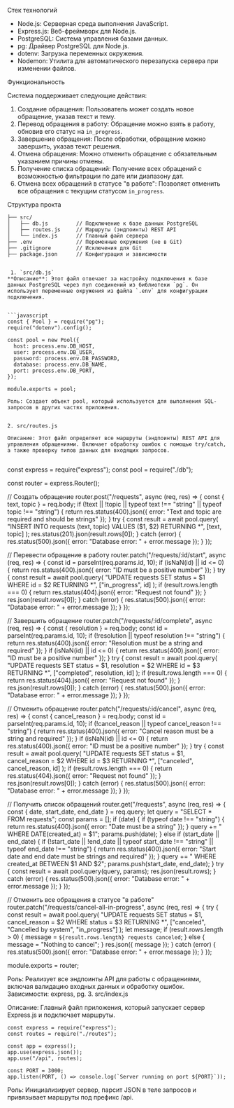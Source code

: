 Стек технологий

- Node.js: Серверная среда выполнения JavaScript.
- Express.js: Веб-фреймворк для Node.js.
- PostgreSQL: Система управления базами данных.
- pg: Драйвер PostgreSQL для Node.js.
- dotenv: Загрузка переменных окружения.
- Nodemon: Утилита для автоматического перезапуска сервера при изменении файлов.

Функциональность

Система поддерживает следующие действия:

1. Создание обращения: Пользователь может создать новое обращение, указав текст и тему.
2. Перевод обращения в работу: Обращение можно взять в работу, обновив его статус на `in_progress`.
3. Завершение обращения: После обработки, обращение можно завершить, указав текст решения.
4. Отмена обращения: Можно отменить обращение с обязательным указанием причины отмены.
5. Получение списка обращений: Получение всех обращений с возможностью фильтрации по дате или диапазону дат.
6. Отмена всех обращений в статусе "в работе": Позволяет отменить все обращения с текущим статусом `in_progress`.

Структура прокта
```
├── src/
│   ├── db.js         // Подключение к базе данных PostgreSQL
│   ├── routes.js     // Маршруты (эндпоинты) REST API
│   └── index.js      // Главный файл сервера
├── .env              // Переменные окружения (не в Git)
├── .gitignore        // Исключения для Git
├── package.json      // Конфигурация и зависимости


 1. `src/db.js`
**Описание**: Этот файл отвечает за настройку подключения к базе данных PostgreSQL через пул соединений из библиотеки `pg`. Он использует переменные окружения из файла `.env` для конфигурации подключения.


```javascript
const { Pool } = require("pg");
require("dotenv").config();

const pool = new Pool({
  host: process.env.DB_HOST,
  user: process.env.DB_USER,
  password: process.env.DB_PASSWORD,
  database: process.env.DB_NAME,
  port: process.env.DB_PORT,
});

module.exports = pool;

Роль: Создает объект pool, который используется для выполнения SQL-запросов в других частях приложения.


2. src/routes.js

Описание: Этот файл определяет все маршруты (эндпоинты) REST API для управления обращениями. Включает обработку ошибок с помощью try/catch, а также проверку типов данных для входящих запросов.


```
const express = require("express");
const pool = require("./db");

const router = express.Router();

// Создать обращение
router.post("/requests", async (req, res) => {
  const { text, topic } = req.body;
  if (!text || !topic || typeof text !== "string" || typeof topic !== "string") {
    return res.status(400).json({ error: "Text and topic are required and should be strings" });
  }
  try {
    const result = await pool.query(
      "INSERT INTO requests (text, topic) VALUES ($1, $2) RETURNING *",
      [text, topic]
    );
    res.status(201).json(result.rows[0]);
  } catch (error) {
    res.status(500).json({ error: "Database error: " + error.message });
  }
});

// Перевести обращение в работу
router.patch("/requests/:id/start", async (req, res) => {
  const id = parseInt(req.params.id, 10);
  if (isNaN(id) || id <= 0) {
    return res.status(400).json({ error: "ID must be a positive number" });
  }
  try {
    const result = await pool.query(
      "UPDATE requests SET status = $1 WHERE id = $2 RETURNING *",
      ["in_progress", id]
    );
    if (result.rows.length === 0) {
      return res.status(404).json({ error: "Request not found" });
    }
    res.json(result.rows[0]);
  } catch (error) {
    res.status(500).json({ error: "Database error: " + error.message });
  }
});

// Завершить обращение
router.patch("/requests/:id/complete", async (req, res) => {
  const { resolution } = req.body;
  const id = parseInt(req.params.id, 10);
  if (!resolution || typeof resolution !== "string") {
    return res.status(400).json({ error: "Resolution must be a string and required" });
  }
  if (isNaN(id) || id <= 0) {
    return res.status(400).json({ error: "ID must be a positive number" });
  }
  try {
    const result = await pool.query(
      "UPDATE requests SET status = $1, resolution = $2 WHERE id = $3 RETURNING *",
      ["completed", resolution, id]
    );
    if (result.rows.length === 0) {
      return res.status(404).json({ error: "Request not found" });
    }
    res.json(result.rows[0]);
  } catch (error) {
    res.status(500).json({ error: "Database error: " + error.message });
  }
});

// Отменить обращение
router.patch("/requests/:id/cancel", async (req, res) => {
  const { cancel_reason } = req.body;
  const id = parseInt(req.params.id, 10);
  if (!cancel_reason || typeof cancel_reason !== "string") {
    return res.status(400).json({ error: "Cancel reason must be a string and required" });
  }
  if (isNaN(id) || id <= 0) {
    return res.status(400).json({ error: "ID must be a positive number" });
  }
  try {
    const result = await pool.query(
      "UPDATE requests SET status = $1, cancel_reason = $2 WHERE id = $3 RETURNING *",
      ["canceled", cancel_reason, id]
    );
    if (result.rows.length === 0) {
      return res.status(404).json({ error: "Request not found" });
    }
    res.json(result.rows[0]);
  } catch (error) {
    res.status(500).json({ error: "Database error: " + error.message });
  }
});

// Получить список обращений
router.get("/requests", async (req, res) => {
  const { date, start_date, end_date } = req.query;
  let query = "SELECT * FROM requests";
  const params = [];
  if (date) {
    if (typeof date !== "string") {
      return res.status(400).json({ error: "Date must be a string" });
    }
    query += " WHERE DATE(created_at) = $1";
    params.push(date);
  } else if (start_date || end_date) {
    if (!start_date || !end_date || typeof start_date !== "string" || typeof end_date !== "string") {
      return res.status(400).json({ error: "Start date and end date must be strings and required" });
    }
    query += " WHERE created_at BETWEEN $1 AND $2";
    params.push(start_date, end_date);
  }
  try {
    const result = await pool.query(query, params);
    res.json(result.rows);
  } catch (error) {
    res.status(500).json({ error: "Database error: " + error.message });
  }
});

// Отменить все обращения в статусе "в работе"
router.patch("/requests/cancel-all-in-progress", async (req, res) => {
  try {
    const result = await pool.query(
      "UPDATE requests SET status = $1, cancel_reason = $2 WHERE status = $3 RETURNING *",
      ["canceled", "Cancelled by system", "in_progress"]
    );
    let message;
    if (result.rows.length > 0) {
      message = `${result.rows.length} requests canceled`;
    } else {
      message = "Nothing to cancel";
    }
    res.json({ message });
  } catch (error) {
    res.status(500).json({ error: "Database error: " + error.message });
  }
});

module.exports = router;

Роль: Реализует все эндпоинты API для работы с обращениями, включая валидацию входных данных и обработку ошибок.
Зависимости: express, pg.
3. src/index.js

Описание: Главный файл приложения, который запускает сервер Express.js и подключает маршруты.

```
const express = require("express");
const routes = require("./routes");

const app = express();
app.use(express.json());
app.use("/api", routes);

const PORT = 3000;
app.listen(PORT, () => console.log(`Server running on port ${PORT}`));
```
Роль: Инициализирует сервер, парсит JSON в теле запросов и привязывает маршруты под префикс /api.
